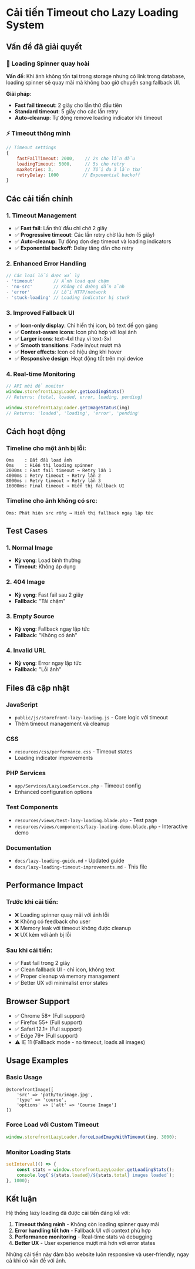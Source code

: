 # Cải tiến Timeout cho Lazy Loading System

## Vấn đề đã giải quyết

### 🔄 Loading Spinner quay hoài
**Vấn đề**: Khi ảnh không tồn tại trong storage nhưng có link trong database, loading spinner sẽ quay mãi mà không bao giờ chuyển sang fallback UI.

**Giải pháp**: 
- **Fast fail timeout**: 2 giây cho lần thử đầu tiên
- **Standard timeout**: 5 giây cho các lần retry
- **Auto-cleanup**: Tự động remove loading indicator khi timeout

### ⚡ Timeout thông minh
```javascript
// Timeout settings
{
    fastFailTimeout: 2000,    // 2s cho lần đầu
    loadingTimeout: 5000,     // 5s cho retry
    maxRetries: 3,            // Tối đa 3 lần thử
    retryDelay: 1000         // Exponential backoff
}
```

## Các cải tiến chính

### 1. Timeout Management
- ✅ **Fast fail**: Lần thử đầu chỉ chờ 2 giây
- ✅ **Progressive timeout**: Các lần retry chờ lâu hơn (5 giây)
- ✅ **Auto-cleanup**: Tự động dọn dẹp timeout và loading indicators
- ✅ **Exponential backoff**: Delay tăng dần cho retry

### 2. Enhanced Error Handling
```javascript
// Các loại lỗi được xử lý
- 'timeout'       // Ảnh load quá chậm
- 'no-src'        // Không có đường dẫn ảnh
- 'error'         // Lỗi HTTP/network
- 'stuck-loading' // Loading indicator bị stuck
```

### 3. Improved Fallback UI
- ✅ **Icon-only display**: Chỉ hiển thị icon, bỏ text để gọn gàng
- ✅ **Context-aware icons**: Icon phù hợp với loại ảnh
- ✅ **Larger icons**: text-4xl thay vì text-3xl
- ✅ **Smooth transitions**: Fade in/out mượt mà
- ✅ **Hover effects**: Icon có hiệu ứng khi hover
- ✅ **Responsive design**: Hoạt động tốt trên mọi device

### 4. Real-time Monitoring
```javascript
// API mới để monitor
window.storefrontLazyLoader.getLoadingStats()
// Returns: {total, loaded, error, loading, pending}

window.storefrontLazyLoader.getImageStatus(img)
// Returns: 'loaded', 'loading', 'error', 'pending'
```

## Cách hoạt động

### Timeline cho một ảnh bị lỗi:
```
0ms    : Bắt đầu load ảnh
0ms    : Hiển thị loading spinner
2000ms : Fast fail timeout → Retry lần 1
4000ms : Retry timeout → Retry lần 2  
8000ms : Retry timeout → Retry lần 3
16000ms: Final timeout → Hiển thị fallback UI
```

### Timeline cho ảnh không có src:
```
0ms: Phát hiện src rỗng → Hiển thị fallback ngay lập tức
```

## Test Cases

### 1. Normal Image
- **Kỳ vọng**: Load bình thường
- **Timeout**: Không áp dụng

### 2. 404 Image  
- **Kỳ vọng**: Fast fail sau 2 giây
- **Fallback**: "Tải chậm"

### 3. Empty Source
- **Kỳ vọng**: Fallback ngay lập tức
- **Fallback**: "Không có ảnh"

### 4. Invalid URL
- **Kỳ vọng**: Error ngay lập tức
- **Fallback**: "Lỗi ảnh"

## Files đã cập nhật

### JavaScript
- `public/js/storefront-lazy-loading.js` - Core logic với timeout
- Thêm timeout management và cleanup

### CSS  
- `resources/css/performance.css` - Timeout states
- Loading indicator improvements

### PHP Services
- `app/Services/LazyLoadService.php` - Timeout config
- Enhanced configuration options

### Test Components
- `resources/views/test-lazy-loading.blade.php` - Test page
- `resources/views/components/lazy-loading-demo.blade.php` - Interactive demo

### Documentation
- `docs/lazy-loading-guide.md` - Updated guide
- `docs/lazy-loading-timeout-improvements.md` - This file

## Performance Impact

### Trước khi cải tiến:
- ❌ Loading spinner quay mãi với ảnh lỗi
- ❌ Không có feedback cho user
- ❌ Memory leak với timeout không được cleanup
- ❌ UX kém với ảnh bị lỗi

### Sau khi cải tiến:
- ✅ Fast fail trong 2 giây
- ✅ Clean fallback UI - chỉ icon, không text
- ✅ Proper cleanup và memory management
- ✅ Better UX với minimalist error states

## Browser Support

- ✅ Chrome 58+ (Full support)
- ✅ Firefox 55+ (Full support)  
- ✅ Safari 12.1+ (Full support)
- ✅ Edge 79+ (Full support)
- ⚠️ IE 11 (Fallback mode - no timeout, loads all images)

## Usage Examples

### Basic Usage
```blade
@storefrontImage([
    'src' => 'path/to/image.jpg',
    'type' => 'course',
    'options' => ['alt' => 'Course Image']
])
```

### Force Load với Custom Timeout
```javascript
window.storefrontLazyLoader.forceLoadImageWithTimeout(img, 3000);
```

### Monitor Loading Stats
```javascript
setInterval(() => {
    const stats = window.storefrontLazyLoader.getLoadingStats();
    console.log(`${stats.loaded}/${stats.total} images loaded`);
}, 1000);
```

## Kết luận

Hệ thống lazy loading đã được cải tiến đáng kể với:

1. **Timeout thông minh** - Không còn loading spinner quay mãi
2. **Error handling tốt hơn** - Fallback UI với context phù hợp
3. **Performance monitoring** - Real-time stats và debugging
4. **Better UX** - User experience mượt mà hơn với error states

Những cải tiến này đảm bảo website luôn responsive và user-friendly, ngay cả khi có vấn đề với ảnh.
